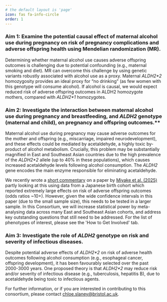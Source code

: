 ```yaml
---
# the default layout is 'page'
icon: fas fa-info-circle
order: 1
---
```

### Aim 1: Examine the potential causal effect of maternal alcohol use during pregnancy on risk of pregnancy complications and adverse offspring health using Mendelian randomization (MR).
Determining whether maternal alcohol use causes adverse offspring outcomes is challenging due to potential confounding (e.g., maternal smoking and diet). MR can overcome this challenge by using genetic variants robustly associated with alcohol use as a proxy. Maternal *ALDH2\*2* homozygosity provides an ideal proxy for “no drinking” (as few women with this genotype will consume alcohol). If alcohol is causal, we would expect reduced risk of adverse offspring outcomes in ALDH2 homozygote mothers, compared with *ALDH2\*1* homozygotes.

### Aim 2: Investigate the interaction between maternal alcohol use during pregnancy and breastfeeding, and *ALDH2* genotype (maternal and child), on pregnancy and offspring outcomes.** 
Maternal alcohol use during pregnancy may cause adverse outcomes for the mother and offspring (e.g., miscarriage, impaired neurodevelopment), and these effects could be mediated by acetaldehyde, a highly toxic by-product of alcohol metabolism. Crucially, this problem may be substantially magnified in East and Southeast Asian countries due to the high prevalence of the *ALDH2\*2* allele (up to 40% in these populations), which causes increased acetaldehyde levels following alcohol consumption. The *ALDH2* gene encodes the main enzyme responsible for eliminating acetaldehyde.

We recently wrote a [short commentary](https://onlinelibrary.wiley.com/doi/10.1111/acer.70070?af=R) on a paper by [Miyake et al. (2025)](https://pmc.ncbi.nlm.nih.gov/articles/PMC11740163/) partly looking at this using data from a Japanese birth cohort which reported extremely large effects on risk of adverse offspring outcomes (odds ratios ~10+). However, given the wide confidence intervals in this paper (due to the small sample size), this needs to be tested in a larger sample. In this Consortium, we will increase statistical power by meta-analysing data across many East and Southeast Asian cohorts, and address key outstanding questions that still need to be addressed. For the list of phenotypes of interest, please see the 'How to Get Involved' tab.

### Aim 3: Investigate the role of *ALDH2* genotype on risk and severity of infectious diseases.
Despite potential adverse effects of *ALDH2\*2* on risk of adverse health outcomes following alcohol consumption (e.g., esophageal cancer, offspring development), it has been favourably selected over the past 2000-3000 years. One proposed theory is that *ALDH2\*2* may reduce risk and/or severity of infectious disease (e.g., tuberculosis, hepatitis B), due to acetaldehyde being toxic to infectious agents.

For further information, or if you are interested in contributing to this consortium, please contact chloe.slaney@bristol.ac.uk.
